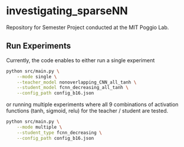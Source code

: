 # investigating_sparseNN

Repository for Semester Project conducted at the MIT Poggio Lab.


## Run Experiments

Currently, the code enables to either run a single experiment
```sh
python src/main.py \
    --mode single \
    --teacher_model nonoverlapping_CNN_all_tanh \
    --student_model fcnn_decreasing_all_tanh \
    --config_path config_b16.json
```

or running multiple experiments where all 9 combinations of activation functions (tanh, sigmoid, relu) for the teacher / student are tested.
```sh
python src/main.py \
    --mode multiple \
    --student_type fcnn_decreasing \
    --config_path config_b16.json
```
